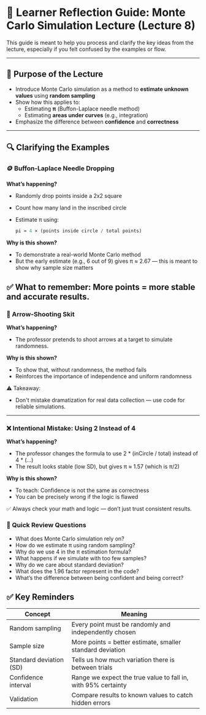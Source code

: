 # 📝 Learner Reflection Guide: Monte Carlo Simulation Lecture (Lecture 8)

This guide is meant to help you process and clarify the key ideas from the lecture, especially if you felt confused by the examples or flow.

---

## 🎯 Purpose of the Lecture

- Introduce Monte Carlo simulation as a method to **estimate unknown values** using **random sampling**
- Show how this applies to:
  - Estimating **π** (Buffon-Laplace needle method)
  - Estimating **areas under curves** (e.g., integration)
- Emphasize the difference between **confidence** and **correctness**

---

## 🔍 Clarifying the Examples

### 🪙 Buffon-Laplace Needle Dropping

**What’s happening?**

- Randomly drop points inside a 2x2 square
- Count how many land in the inscribed circle
- Estimate π using:

  ```python
  pi ≈ 4 × (points inside circle / total points)
  ```
 **Why is this shown?**

- To demonstrate a real-world Monte Carlo method
- But the early estimate (e.g., 6 out of 9) gives π ≈ 2.67 — this is meant to show why sample size matters

✅ What to remember: More points = more stable and accurate results.
---
### 🎯 Arrow-Shooting Skit

**What’s happening?**

- The professor pretends to shoot arrows at a target to simulate randomness.

**Why is this shown?**

- To show that, without randomness, the method fails
- Reinforces the importance of independence and uniform randomness
  
⚠️ Takeaway:
- Don't mistake dramatization for real data collection — use code for reliable simulations.
---
### ❌ Intentional Mistake: Using 2 Instead of 4
**What’s happening?**
- The professor changes the formula to use 2 * (inCircle / total) instead of 4 * (...)
- The result looks stable (low SD), but gives π ≈ 1.57 (which is π/2)

**Why is this shown?**
- To teach: Confidence is not the same as correctness
- You can be precisely wrong if the logic is flawed

✅ Always check your math and logic — don’t just trust consistent results.

### 🧠 Quick Review Questions

- What does Monte Carlo simulation rely on?
- How do we estimate π using random sampling?
- Why do we use 4 in the π estimation formula?
- What happens if we simulate with too few samples?
- Why do we care about standard deviation?
- What does the 1.96 factor represent in the code?
- What’s the difference between being confident and being correct?

## ✅ Key Reminders

| Concept                  | Meaning                                                               |
|--------------------------|------------------------------------------------------------------------|
| Random sampling          | Every point must be randomly and independently chosen                 |
| Sample size              | More points = better estimate, smaller standard deviation              |
| Standard deviation (SD)  | Tells us how much variation there is between trials                   |
| Confidence interval      | Range we expect the true value to fall in, with 95% certainty          |
| Validation               | Compare results to known values to catch hidden errors                |





